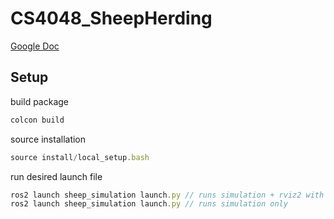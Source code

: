 # CS4048_SheepHerding


[Google Doc](https://docs.google.com/document/d/1pJ0U8vCnQ_odnONFk349ONtStWuJV8kWYHxC4bvhFdw/edit?usp=sharing)


## Setup

build package
```js
colcon build
```

source installation
```js
source install/local_setup.bash
```

run desired launch file
```js
ros2 launch sheep_simulation launch.py // runs simulation + rviz2 with preloaded config
ros2 launch sheep_simulation launch.py // runs simulation only
```